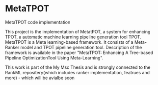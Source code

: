 # MetaTPOT
MetaTPOT code implementation

This project is the implementation of MetatPOT, a system for enhancing TPOT,  a automatic machine learning pipeline generation tool TPOT. MetaTPOT is a Meta learning-based framework. It consists of a Meta-Ranker model and TPOT pipeline generation tool.
Description of the framework is available in the paper "MetaTPOT: Enhancing A Tree-based Pipeline OptimizationTool Using Meta-Learning".

This work is part of the My Msc Thesis and is strongly connected to the RankML repositery(which includes ranker implementation, featrues and more) - which will be avialbe soon
